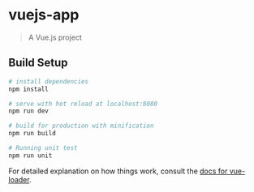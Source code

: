 # vuejs-app

> A Vue.js project

## Build Setup

``` bash
# install dependencies
npm install

# serve with hot reload at localhost:8080
npm run dev

# build for production with minification
npm run build

# Running unit test
npm run unit
```

For detailed explanation on how things work, consult the [docs for vue-loader](http://vuejs.github.io/vue-loader).
